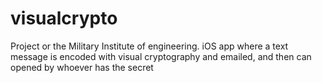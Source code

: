 # visualcrypto
Project or the Military Institute of engineering. iOS app where a text message is encoded with visual cryptography and emailed, and then can opened by whoever has the secret

